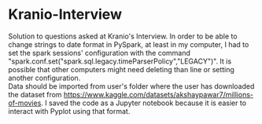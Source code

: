 # Kranio-Interview
Solution to questions asked at Kranio's Interview.
In order to be able to change strings to date format in PySpark, at least in my computer, I had to set the spark sessions' configuration with the command  "spark.conf.set("spark.sql.legacy.timeParserPolicy","LEGACY")". It is possible that other computers might need deleting than line or setting another configuration.  
Data should be imported from user's folder where the user has downloaded the dataset from https://www.kaggle.com/datasets/akshaypawar7/millions-of-movies.
I saved the code as a Jupyter notebook because it is easier to interact with Pyplot using that format.
